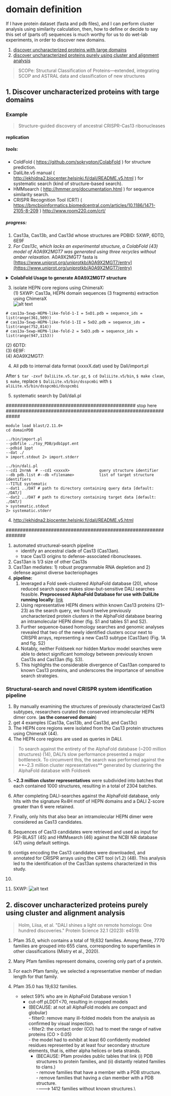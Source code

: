 # domain definition
 If I have protein dataset (fasta and pdb files), and I can perform cluster analysis using similarity calculation, then, how to define or decide to say this set of (parts of) sequences is much worthy for us to do wet-lab experiments, in order to discover new domains.

  1. [discover uncharacterized proteins with targe domains](#discover-new-proteins-with-targe-domains)
  2. [discover uncharacterized proteins purely using cluster and alignment analysis](#discover-uncharacterized-proteins-purely-using-cluster-and-alignment-analysis)

 > SCOPe: Structural Classification of Proteins—extended, integrating SCOP and ASTRAL data and classification of new structures 

## 1. Discover uncharacterized proteins with targe domains
### Example
 > Structure-guided discovery of ancestral CRISPR-Cas13 ribonucleases
#### replication
##### tools:
- ColdFold ( https://github.com/sokrypton/ColabFold ) for structure prediction.
- DaliLite.v5 manual ( http://ekhidna2.biocenter.helsinki.fi/dali/README.v5.html ) for systematic search (kind of structure-based search).
- HMMsearch ( http://hmmer.org/documentation.html ) for sequence similarity search.
- CRISPR Recognition Tool (CRT) ( https://bmcbioinformatics.biomedcentral.com/articles/10.1186/1471-2105-8-209 ) http://www.room220.com/crt/


##### progress:
1. Cas13a, Cas13b, and Cas13d whose structures are PDBID: 5XWP, 6DTD, 6E9F
2. *For Cas13c, which lacks an experimental structure, a ColabFold (43) model of A0A9X2MGT7 was generated using three recycles without amber relaxation.* A0A9X2MGT7 fasta is [https://www.uniprot.org/uniprotkb/A0A9X2MGT7/entry](https://www.uniprot.org/uniprotkb/A0A9X2MGT7/entry)
<details>
  <summary><b>ColabFold Usage to generate A0A9X2MGT7 structure</b></summary>

  ```
  # https://github.com/sokrypton/ColabFold
  colabfold_batch A0A9X2MGT7.fasta out_dir --num-recycle 3

  # To activate this environment, use
  #
  #     $ conda activate /storage/shenhuaizhongLab/lihuilin/ColabFold/localcolabfold/colabfold-conda
  #
  # To deactivate an active environment, use
  #
  #     $ conda deactivate
  Installation of ColabFold finished.
  Add /storage/shenhuaizhongLab/lihuilin/ColabFold/localcolabfold/colabfold-conda/bin to your PATH environment variable to run 'colabfold_batch'.
  i.e. for Bash:
          export PATH="/storage/shenhuaizhongLab/lihuilin/ColabFold/localcolabfold/colabfold-conda/bin:$PATH"
  For more details, please run 'colabfold_batch --help'.


  (/storage/shenhuaizhongLab/lihuilin/ColabFold/localcolabfold/colabfold-conda) [lihuilin@gvnq04 localcolabfold]$ colabfold_batch A0A9X2MGT7.fasta out_dir --num-recycle 3
  2024-08-07 11:04:22,702 Running colabfold 1.5.5 (1ccca5a53d20c909f3ccf8a4b81df804e6717cb1)

  WARNING: You are welcome to use the default MSA server, however keep in mind that it's a
  limited shared resource only capable of processing a few thousand MSAs per day. Please
  submit jobs only from a single IP address. We reserve the right to limit access to the
  server case-by-case when usage exceeds fair use. If you require more MSAs: You can
  precompute all MSAs with `colabfold_search` or host your own API and pass it to `--host-url`

  2024-08-07 11:04:23,783 Running on GPU
  2024-08-07 11:04:24,437 Found 5 citations for tools or databases
  2024-08-07 11:04:24,437 Query 1/1: tr_A0A9X2MGT7_A0A9X2MGT7_9FIRM_Type_VI-C_CRISPR-associated_RNA-guided_ribonuclease_Cas13c_OS_Anaerosalibacter_massiliensis_OX_1347392_GN_cas13c_PE_4_SV_1 (length 1111)
  COMPLETE: 100%|███████████████████████████████████████████████████████████████████████████████████████████████████████████████████████████████████████████████████████████████████████████████████████████████████████████████████████████████████████████████████████████████████| 150/150 [elapsed: 00:01 remaining: 00:00]
  2024-08-07 11:04:27,519 Setting max_seq=64, max_extra_seq=1
  2024-08-07 11:05:56,561 alphafold2_ptm_model_1_seed_000 recycle=0 pLDDT=55.2 pTM=0.45
  2024-08-07 11:06:50,394 alphafold2_ptm_model_1_seed_000 recycle=1 pLDDT=68.6 pTM=0.646 tol=11.5
  2024-08-07 11:07:44,227 alphafold2_ptm_model_1_seed_000 recycle=2 pLDDT=73.1 pTM=0.686 tol=2.22
  2024-08-07 11:08:38,082 alphafold2_ptm_model_1_seed_000 recycle=3 pLDDT=73 pTM=0.685 tol=0.964
  2024-08-07 11:08:38,083 alphafold2_ptm_model_1_seed_000 took 231.7s (3 recycles)
  2024-08-07 11:09:32,989 alphafold2_ptm_model_2_seed_000 recycle=0 pLDDT=61.8 pTM=0.491
  2024-08-07 11:10:26,871 alphafold2_ptm_model_2_seed_000 recycle=1 pLDDT=71.2 pTM=0.655 tol=7.3
  2024-08-07 11:11:20,753 alphafold2_ptm_model_2_seed_000 recycle=2 pLDDT=73.8 pTM=0.698 tol=2.15
  2024-08-07 11:12:14,653 alphafold2_ptm_model_2_seed_000 recycle=3 pLDDT=73.9 pTM=0.695 tol=0.867
  2024-08-07 11:12:14,655 alphafold2_ptm_model_2_seed_000 took 215.5s (3 recycles)
  2024-08-07 11:13:09,562 alphafold2_ptm_model_3_seed_000 recycle=0 pLDDT=64.3 pTM=0.554
  2024-08-07 11:14:03,448 alphafold2_ptm_model_3_seed_000 recycle=1 pLDDT=72.8 pTM=0.688 tol=7.73
  2024-08-07 11:14:57,322 alphafold2_ptm_model_3_seed_000 recycle=2 pLDDT=75.1 pTM=0.712 tol=1.73
  2024-08-07 11:15:51,181 alphafold2_ptm_model_3_seed_000 recycle=3 pLDDT=76.1 pTM=0.716 tol=0.902
  2024-08-07 11:15:51,182 alphafold2_ptm_model_3_seed_000 took 215.5s (3 recycles)
  2024-08-07 11:16:46,085 alphafold2_ptm_model_4_seed_000 recycle=0 pLDDT=62.3 pTM=0.528
  2024-08-07 11:17:39,954 alphafold2_ptm_model_4_seed_000 recycle=1 pLDDT=73.9 pTM=0.709 tol=6.2
  2024-08-07 11:18:33,819 alphafold2_ptm_model_4_seed_000 recycle=2 pLDDT=75.2 pTM=0.718 tol=1.76
  2024-08-07 11:19:27,693 alphafold2_ptm_model_4_seed_000 recycle=3 pLDDT=75.3 pTM=0.708 tol=1.54
  2024-08-07 11:19:27,695 alphafold2_ptm_model_4_seed_000 took 215.5s (3 recycles)
  2024-08-07 11:20:22,592 alphafold2_ptm_model_5_seed_000 recycle=0 pLDDT=64.3 pTM=0.591
  2024-08-07 11:21:16,475 alphafold2_ptm_model_5_seed_000 recycle=1 pLDDT=73.8 pTM=0.716 tol=6.65
  2024-08-07 11:22:10,378 alphafold2_ptm_model_5_seed_000 recycle=2 pLDDT=74.9 pTM=0.731 tol=1.27
  2024-08-07 11:23:04,285 alphafold2_ptm_model_5_seed_000 recycle=3 pLDDT=75.8 pTM=0.738 tol=1.16
  2024-08-07 11:23:04,287 alphafold2_ptm_model_5_seed_000 took 215.6s (3 recycles)
  2024-08-07 11:23:05,290 reranking models by 'plddt' metric
  2024-08-07 11:23:05,309 rank_001_alphafold2_ptm_model_3_seed_000 pLDDT=76.1 pTM=0.716
  2024-08-07 11:23:05,310 rank_002_alphafold2_ptm_model_5_seed_000 pLDDT=75.8 pTM=0.738
  2024-08-07 11:23:05,311 rank_003_alphafold2_ptm_model_4_seed_000 pLDDT=75.3 pTM=0.708
  2024-08-07 11:23:05,312 rank_004_alphafold2_ptm_model_2_seed_000 pLDDT=73.9 pTM=0.695
  2024-08-07 11:23:05,313 rank_005_alphafold2_ptm_model_1_seed_000 pLDDT=73 pTM=0.685
  2024-08-07 11:23:08,499 Done
   ```
</details>

3. isolate HEPN core regions using ChimeraX: \
  (1) 5XWP: Cas13a, HEPN domain sequences (3 fragments) extraction using ChimeraX \
![alt text](../img/5xwp-chimeraX.png)
```
# cas13a-5xwp-HEPN-like-fold-1-I = 5xD1.pdb = sequence_ids = list(range(361,509))
# cas13a-5xwp-HEPN-like-fold-1-II = 5xD2.pdb = sequence_ids = list(range(752,814))
# cas13a-5xwp-HEPN-like-fold-2 = 5xD3.pdb = sequence_ids = list(range(947,1153))
```
  (2) 6DTD: \
  (3) 6E9F: \
  (4) A0A9X2MGT7: 



4. All pdb to internal data format (xxxxX.dat) used by Dali/import.pl
<div class="warning">
After <code>$ tar -zxvf DaliLite.v5.tar.gz</code>, <code>$ cd DaliLite.v5/bin</code>, <code>$ make clean</code>, <code>$ make</code>, replace <code>$ DaliLite.v5/bin/dsspcmbi</code> with <code>$ aliLite.v5/bin/dsspcmbi/dsspcmbi</code>
</div>

5. systematic search by Dali/dali.pl















############################################## stop here #############################################################


```
module load blast/2.11.0+
cd domainPDB

../bin/import.pl 
--pdbfile ../toy_PDB/pdb1ppt.ent 
--pdbid 1ppt 
--dat ./ 
> import.stdout 2> import.stderr

```

```
../bin/dali.pl 
--cd1 2nrmA  # --cd1 <xxxxX>             query structure identifier
--db pdb.list #--db <filename>           list of target structure identifiers
--TITLE systematic 
--dat1 ../DAT # path to directory containing query data [default: ./DAT/]
--dat2 ../DAT # path to directory containing target data [default: ./DAT/]
> systematic.stdout 
2> systematic.stderr

```


4. http://ekhidna2.biocenter.helsinki.fi/dali/README.v5.html







###############################################################

1. automated structureal-search pipeline
    * identify an ancestral clade of Cas13 (Cas13an).
    * trace Cas13 origins to defense-associated ribonucleases.
2. Cas13an is 1/3 size of other Cas13s
3. Cas13an mediates: 1) robust programmable RNA depletion and 2) defense against diverse bacteriophages
4. **pipeline:** 
    1) leveraged a Fold seek-clustered AlphaFold database (20), whose reduced search space makes slow-but-sensitive DALI searches feasible. **Preprocessed AlphaFold Database for use with DaliLite running locally**: [link](http://ekhidna2.biocenter.helsinki.fi/dali/digest.html)
    2) Using representative HEPN dimers within known Cas13 proteins (21–23) as the search query, we found twelve previously uncharacterized protein clusters in the AlphaFold database bearing an intramolecular HEPN dimer (fig. S1 and tables S1 and S2).
    3) Further sequence-based homology searches and genomic analyses revealed that two of the newly identified clusters occur next to CRISPR arrays, representing a new Cas13 subtype (Cas13an) (Fig. 1A and fig. S2)
    4) Notably, neither Foldseek nor hidden Markov model searches were able to detect significant homology between previously known Cas13s and Cas13an (fig. S3). 
    5) This highlights the considerable divergence of Cas13an compared to known Cas13 proteins, and underscores the importance of sensitive search strategies.
### Structural-search and novel CRISPR system identification pipeline
1. By manually examining the structures of previously characterized Cas13 subtypes, researchers curated the conserved intramolecular HEPN dimer core. (**as the conserved domain**)
2. get 4 examples (Cas13a, Cas13b, and Cas13d, and Cas13c)
3. The HEPN core regions were isolated from the Cas13 protein structures using ChimeraX (44).
4. The HEPN core regions are used as queries in DALI. 
> To search against the entirety of the AlphaFold database (~200 million structures) (14), DALI’s slow performance presented a major bottleneck. To circumvent this, the search was performed against the **~2.3 million cluster representatives** generated by clustering the AlphaFold database with Foldseek 
5. **~2.3 million cluster representatives** were subdivided into batches that each contained 1000 structures, resulting in a total of 2304 batches.
6. After completing DALI-searches against the AlphaFold database, only hits with the signature Rx4H motif of HEPN domains and a DALI Z-score greater than 6 were retained.
7. Finally, only hits that also bear an intramolecular HEPN dimer were considered as Cas13 candidates.
8. Sequences of Cas13 candidates were retrieved and used as input for PSI-BLAST (45) and HMMsearch (46) against the NCBI NR database (47) using default settings.
9. contigs encoding the Cas13 candidates were downloaded, and annotated for CRISPR arrays using the CRT tool (v1.2) (48). This analysis led to the identification of the Cas13an systems characterized in this study.
10. 





1. 5XWP:
![alt text](../img/5XWP.png)




## 2. discover uncharacterized proteins purely using cluster and alignment analysis
> Holm, Liisa, et al. "DALI shines a light on remote homologs: One hundred discoveries." Protein Science 32.1 (2023): e4519.

1. Pfam 35.0, which contains a total of 19,632 families. Among these, 7770 families are grouped into 655 clans, corresponding to superfamilies in other classifications (Mistry et al., 2020).
2. Many Pfam families represent domains, covering only part of a protein.
3. For each Pfam family, we selected a representative member of median length for that family. 

1. Pfam 35.0 has 19,632 families.
    - select 59% who are in AlphaFold Database version 1
        - cut-off pLDDT<70, resulting in cropped models
        - (BECAUSE: at not all AlphaFold models are compact and globular)\
          *-* filter0: remove many ill-folded models from the analysis as confirmed by visual inspection.\
          *-* filter2: the contact order (CO) had to meet the range of native proteins (CO > 0.05)\
          *-* the model had to exhibit at least 60 confidently modeled residues represented by at least four secondary structure elements, that is, either alpha helices or beta strands.
            - (BECAUSE: Pfam provides public tables that link (i) PDB structures to protein families, and (ii) distantly related families to clans.)\
                *-* remove families that have a member with a PDB structure.\
                *-* remove families that having a clan member with a PDB structure.\
    ----> 1412 families without known structures.\




           